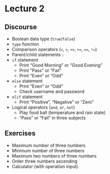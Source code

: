 # Lecture 2 #

## Discourse ##

* Boolean data type (`true`/`false`)
* `type` function
* Comparison operators (`<`, `>`, `<=`, `>=`, `==`, `!=`)
* Parent/child statements `:`
* `if` statement
  * Print “Good Morning” or “Good Evening”
  * Print “Pass” or “Fail”
  * Print “Even” or “Odd”
* `else` statement
  * Print “Even” or “Odd”
  * Check username and password
* `elif` statement
  * Print “Positive”, “Negative” or “Zero”
* Logical operators (`and`, `or`, `not`)
  * Play food ball (temperature and rain state)
  * “Pass” or “Fail” in three subjects

## Exercises ##

* Maximum number of three numbers
* Minimum number of three numbers
* Maximum two numbers of three numbers
* Order three numbers ascending
* Calculator (with operation input)
